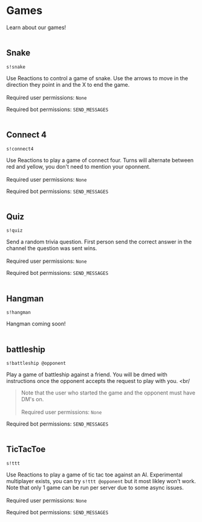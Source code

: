 # Games

Learn about our games!
<br/><br/>

## Snake

``s!snake``

Use Reactions to control a game of snake. Use the arrows to move in the direction they point in and the X to end the game.
<br/><br/>
Required user permissions: ``None``

Required bot permissions: ``SEND_MESSAGES``
<br/><br/>

## Connect 4

``s!connect4``

Use Reactions to play a game of connect four. Turns will alternate between red and yellow, you don't need to mention your oponnent.
<br/><br/>
Required user permissions: ``None``

Required bot permissions: ``SEND_MESSAGES``
<br/><br/>

## Quiz

``s!quiz``

Send a random trivia question. First person send the correct answer in the channel the question was sent wins.
<br/><br/>
Required user permissions: ``None``

Required bot permissions: ``SEND_MESSAGES``
<br/><br/>

## Hangman

``s!hangman``

Hangman coming soon!
<br/><br/>

## battleship

``s!battleship @opponent``

Play a game of battleship against a friend. You will be dmed with instructions once the opponent accepts the request to play with you.
<br/<br/>
> Note that the user who started the game and the opponent must have DM's on.
<br/><br/>
Required user permissions: ``None``

Required bot permissions: ``SEND_MESSAGES``
<br/><br/>

## TicTacToe

``s!ttt``

Use Reactions to play a game of tic tac toe against an AI. Experimental multiplayer exists, you can try ``s!ttt @opponent`` but it most likley won't work.
Note that only 1 game can be run per server due to some async issues.
<br/><br/>
Required user permissions: ``None``

Required bot permissions: ``SEND_MESSAGES``

